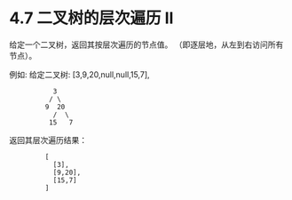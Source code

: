 # 4.7 二叉树的层次遍历 II

给定一个二叉树，返回其按层次遍历的节点值。 （即逐层地，从左到右访问所有节点）。

例如:
给定二叉树: [3,9,20,null,null,15,7],
```
           3
          / \
         9  20
           /  \
          15   7
```
返回其层次遍历结果：
```
         [
           [3],
           [9,20],
           [15,7]
         ]
```
